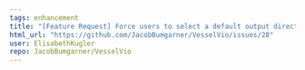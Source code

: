 ```yaml
---
tags: enhancement
title: "[Feature Request] Force users to select a default output directory rather than creating a 'VesselVio' directory on the desktop"
html_url: "https://github.com/JacobBumgarner/VesselVio/issues/28"
user: ElisabethKugler
repo: JacobBumgarner/VesselVio
---
```


